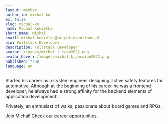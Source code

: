 ```yaml
---
layout: member
author_id: michal-ku
ex: false
slug: michal-ku
name: Michał Kukiełka
short_name: Michał
email: michal.kukielka@brightinventions.pl
bio: Fullstack Developer
description: Fullstack Developer
avatar: /images/michal_k_team2022.png
avatar_hover: /images/michal_k_passion2022.png
published: true
language: en
---
```

Started his career as a system engineer designing active safety features for automotive. Although at the beginning of his career he was a frontend developer, he always had a strong affinity for the backend elements of application development.

Privately, an enthusiast of walks, passionate about board games and RPGs.

Join Michał! [Check our career opportunities](/career/).